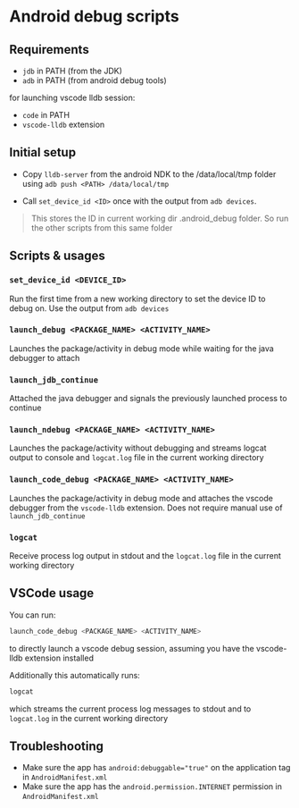 # Android debug scripts

## Requirements

- `jdb` in PATH (from the JDK)
- `adb` in PATH (from android debug tools)

for launching vscode lldb session:

- `code` in PATH
- `vscode-lldb` extension

## Initial setup

- Copy `lldb-server` from the android NDK to the /data/local/tmp folder using `adb push <PATH> /data/local/tmp`

- Call `set_device_id <ID>` once with the output from `adb devices`.

> This stores the ID in current working dir .android_debug folder. So run the other scripts from this same folder

## Scripts & usages

### `set_device_id <DEVICE_ID>`

Run the first time from a new working directory to set the device ID to debug on. Use the output from `adb devices`

### `launch_debug <PACKAGE_NAME> <ACTIVITY_NAME>`

Launches the package/activity in debug mode while waiting for the java debugger to attach

### `launch_jdb_continue`

Attached the java debugger and signals the previously launched process to continue

### `launch_ndebug <PACKAGE_NAME> <ACTIVITY_NAME>`

Launches the package/activity without debugging and streams logcat output to console and `logcat.log` file in the current working directory

### `launch_code_debug <PACKAGE_NAME> <ACTIVITY_NAME>`

Launches the package/activity in debug mode and attaches the vscode debugger from the `vscode-lldb` extension. Does not require manual use of `launch_jdb_continue`

### `logcat`

Receive process log output in stdout and the `logcat.log` file in the current working directory

## VSCode usage

You can run:

```bash
launch_code_debug <PACKAGE_NAME> <ACTIVITY_NAME>
```

to directly launch a vscode debug session, assuming you have the vscode-lldb extension installed

Additionally this automatically runs:

```bash
logcat
```

which streams the current process log messages to stdout and to `logcat.log` in the current working directory

## Troubleshooting

- Make sure the app has `android:debuggable="true"` on the application tag in `AndroidManifest.xml`
- Make sure the app has the `android.permission.INTERNET` permission in `AndroidManifest.xml`
